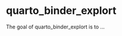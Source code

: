 # quarto_binder_explort

<!-- badges: start -->

<!-- badges: end -->

The goal of quarto_binder_explort is to ...
